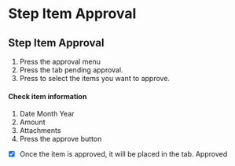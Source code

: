 # Step Item Approval

## Step Item Approval





1. Press the approval menu
2. Press the tab pending approval.
3. Press to select the items you want to approve.



#### Check item information



1. Date Month Year
2. ﻿﻿﻿Amount
3. ﻿﻿﻿Attachments
4. ﻿﻿﻿Press the approve button



* [x] Once the item is approved, it will be placed in the tab. Approved
